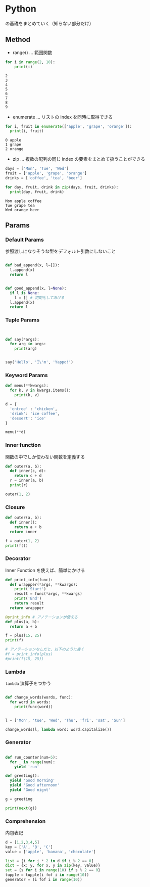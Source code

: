 # Python

の基礎をまとめていく（知らない部分だけ）

## Method

- range() ... 範囲関数

```python
for i in range(2, 10):
    print(i)
```

```text
2
3
4
5
6
7
8
9
```

- enumerate ... リストの index を同時に取得できる

```python
for i, fruit in enumerate(['apple', 'grape', 'orange']):
  print(i, fruit)
```

```text
0 apple
1 grape
2 orange
```

- zip ... 複数の配列の同じ index の要素をまとめて扱うことができる

```python
days = ['Mon', 'Tue', 'Wed']
fruit = ['apple', 'grape', 'orange']
drinks = ['coffee', 'tea', 'beer']

for day, fruit, drink in zip(days, fruit, drinks):
  print(day, fruit, drink)
```

```text
Mon apple coffee
Tue grape tea
Wed orange beer
```

## Params

### Default Params

参照渡しになりそうな型をデフォルト引数にしないこと

```python

def bad_append(x, l=[]):
  l.append(x)
  return l


def good_append(x, l=None):
  if l is None:
    l = [] # 初期化してあげる
  l.append(x)
  return l

```

### Tuple Params

```python


def say(*args):
  for arg in args:
    print(arg)


say('Hello', 'I\'m', 'Yappo!')
```

### Keyword Params

```python
def menu(**kwargs):
  for k, v in kwargs.items():
    print(k, v)

d = {
  'entree' : 'chicken',
  'drink': 'ice coffee',
  'dessert': 'ice'
}

menu(**d)
```

### Inner function

関数の中でしか使わない関数を定義する

```python
def outer(a, b):
  def inner(c, d):
    return c + d
  r = inner(a, b)
  print(r)

outer(1, 2)
```

### Closure

```python
def outer(a, b):
  def inner():
    return a + b
  return inner

f = outer(1, 2)
print(f())
```

### Decorator

Inner Function を使えば、簡単にかける

```python
def print_info(func):
  def wrappper(*args, **kwargs):
    print('Start')
    result = func(*args, **kwargs)
    print('End')
    return result
  return wrappper

@print_info # アノテーションが使える
def plus(a, b):
  return a + b

f = plus(15, 25)
print(f)

# アノテーションなしだと、以下のように書く
#f = print_info(plus)
#print(f(15, 25))
```

### Lambda

`lambda` 演算子をつかう

```python

def change_words(words, func):
  for word in words:
    print(func(word))


l = ['Mon', 'tue', 'Wed', 'Thu', 'fri', 'sat', 'Sun']

change_words(l, lambda word: word.capitalize())
```

### Generator

```python

def run_counter(num=5):
  for _ in range(num):
    yield 'run'

def greeting():
  yield 'Good morning'
  yield 'Good afternoon'
  yield 'Good nignt'

g = greeting

print(next(g))
```

### Comprehension

内包表記

```python
d = [1,2,3,4,5]
key = ['A', 'B', 'C']
value = ['apple', 'banana', 'chocolate']

list = [i for i * 2 in d if i % 2 == 0]
dict = {x: y, for x, y in zip(key, value)}
set = {s for i in range(10) if s % 2 == 0}
tupple = tupple(i fof i in range(10))
generator = (i fof i in range(10))
```
